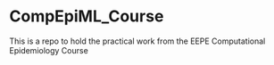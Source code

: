 # CompEpiML_Course
This is a repo to hold the practical work from the EEPE Computational Epidemiology Course
